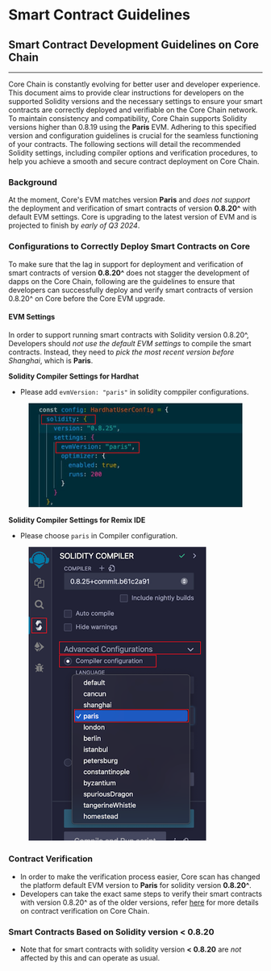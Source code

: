 # Smart Contract Guidelines

## Smart Contract Development Guidelines on Core Chain

***

Core Chain is constantly evolving for better user and developer experience. This document aims to provide clear instructions for developers on the supported Solidity versions and the necessary settings to ensure your smart contracts are correctly deployed and verifiable on the Core Chain network. To maintain consistency and compatibility, Core Chain supports Solidity versions higher than 0.8.19 using the **Paris** EVM. Adhering to this specified version and configuration guidelines is crucial for the seamless functioning of your contracts. The following sections will detail the recommended Solidity settings, including compiler options and verification procedures, to help you achieve a smooth and secure contract deployment on Core Chain.

### Background

At the moment, Core's EVM matches version **Paris** and _does not support_ the deployment and verification of smart contracts of version **0.8.20^** with default EVM settings. Core is upgrading to the latest version of EVM and is projected to finish by _early of Q3 2024_.

### Configurations to Correctly Deploy Smart Contracts on Core

To make sure that the lag in support for deployment and verification of smart contracts of version **0.8.20^** does not stagger the development of dapps on the Core Chain, following are the guidelines to ensure that developers can successfully deploy and verify smart contracts of version 0.8.20^ on Core before the Core EVM upgrade.

#### EVM Settings

In order to support running smart contracts with Solidity version 0.8.20^, Developers should _not use the default EVM settings_ to compile the smart contracts. Instead, they need to _pick the most recent version before Shanghai_, which is **Paris**.

**Solidity Compiler Settings for Hardhat**

* Please add `evmVersion: "paris"` in solidity comppiler configurations.

<figure><img src="../../.gitbook/assets/evm-setting.jpg" alt="" width="500"><figcaption></figcaption></figure>

**Solidity Compiler Settings for Remix IDE**

* Please choose `paris` in Compiler configuration.

<figure><img src="../../.gitbook/assets/remix-setting.png" alt=""><figcaption></figcaption></figure>

### Contract Verification

* In order to make the verification process easier, Core scan has changed the platform default EVM version to **Paris** for solidity version **0.8.20^**.&#x20;
* Developers can take the exact same steps to verify their smart contracts with version 0.8.20^ as of the older versions, refer [here](contract-verification.md) for more details on contract verification on Core Chain.

### Smart Contracts Based on Solidity version < 0.8.20

* Note that for smart contracts with solidity version **< 0.8.20** are _not_ affected by this and can operate as usual.
